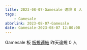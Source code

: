 ```yaml
---
title: 2023-08-07-Gamesale 違規 0 人
tags:
    - Gamesale
abbrlink: 2023-08-07-Gamesale
date: Gamesale-2023-08-07 12:00:00
---
```

Gamesale 板 [板規連結](https://www.ptt.cc/bbs/Gossiping/M.1637425085.A.07D.html)
昨天違規 0 人
